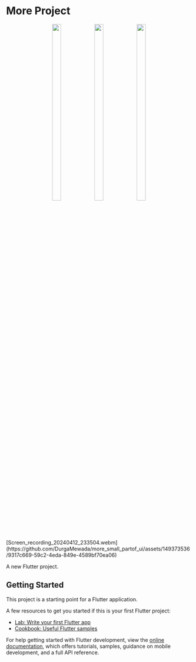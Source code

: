 # More Project

<p align="center">
   <img src = "https://github.com/DurgaMewada/more_small_partof_ui/assets/149373536/fc7df768-3cba-4e3c-90c6-4820b554be0b" width=22% height=35% >
   <img src = "https://github.com/DurgaMewada/more_small_partof_ui/assets/149373536/63b361d0-85d4-45bc-81a0-568fb441502c" width=22% height=35% >
  <img src = "https://github.com/DurgaMewada/more_small_partof_ui/assets/149373536/d537e247-df83-4ed8-829c-8c5295eb55d4" width=22% height=35% >
  <br>
</br>
 </p>
[Screen_recording_20240412_233504.webm](https://github.com/DurgaMewada/more_small_partof_ui/assets/149373536/9317c669-59c2-4eda-849e-4589bf70ea06)

A new Flutter project.

## Getting Started

This project is a starting point for a Flutter application.

A few resources to get you started if this is your first Flutter project:

- [Lab: Write your first Flutter app](https://docs.flutter.dev/get-started/codelab)
- [Cookbook: Useful Flutter samples](https://docs.flutter.dev/cookbook)

For help getting started with Flutter development, view the
[online documentation](https://docs.flutter.dev/), which offers tutorials,
samples, guidance on mobile development, and a full API reference.
